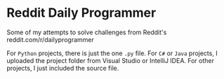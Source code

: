 # Reddit Daily Programmer
Some of my attempts to solve challenges from Reddit's reddit.com/r/dailyprogrammer

For `Python` projects, there is just the one `.py` file.
For `C#` or `Java` projects, I uploaded the project folder from Visual Studio or IntelliJ IDEA.
For other projects, I just included the source file.
